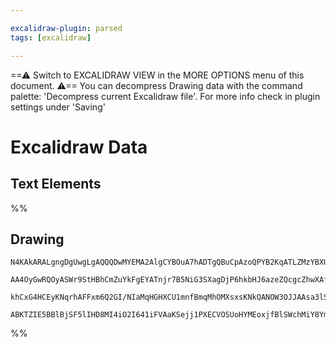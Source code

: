 ```yaml
---

excalidraw-plugin: parsed
tags: [excalidraw]

---
```

==⚠  Switch to EXCALIDRAW VIEW in the MORE OPTIONS menu of this document. ⚠== You can decompress Drawing data with the command palette: 'Decompress current Excalidraw file'. For more info check in plugin settings under 'Saving'


# Excalidraw Data

## Text Elements
%%
## Drawing
```compressed-json
N4KAkARALgngDgUwgLgAQQQDwMYEMA2AlgCYBOuA7hADTgQBuCpAzoQPYB2KqATLZMzYBXUtiRoIACyhQ4zZAHoFAc0JRJQgEYA6bGwC2CgF7N6hbEcK4OCtptbErHALRY8RMpWdx8Q1TdIEfARcZgRmBShcZQUebQB2bQBWGjoghH0EDihmbgBtAF1+CFw4OABlKKhxVFAwSHUMmogiZWlU+oZCBAoAIVxsAGtlUmEOYgBhNnw2Um4IAGIAMxWx

AA4OyGwRQOyASWr9StHBhCmZuYkFgEYATnjr7B5NiG3SXagDjP6hkbHJ6azeZQcgcZhwXAfF5vD5ffQAMUI+HwlRgwXmgg80J2WU+h2ObFOAHUSOpuHxwFscft8SDCQhUeiJJiSNj3ri4QAlYRtDjhXJoa78KnsmkZADyEOwahg3GuAAZ5cLXtS8Rl4ZwoPDcPokbK0GtlTCOYcNdlyoQjDUeErKSrRWr9AAVLBQACCrS4EmCSygbNhtMh7vebAo

khCxG4HCEyKNqrhAFFxm6Q2GI/NIaMqHGHXCU1mnfBmqMhOMXsxsKNkQANOW3OJJAAsa3lSTWPEbPA7dwpnQrVfwAE1uABmZvaRsANnrPEnk+u8XiPHi8pHyqMbAM3DqnXoBCE1spAF8cwGMtzS8Q+cwBegS2XlSMSBareTbZ0n8RKgg4Nwko/SBIABZNhiAQJNcE0YJIzQJYCDCACSHOIE0B3SBemmGC72UTRcAACh4JJ/14TtqFQa4kknMj5WS

ABKTZIE5BBlBjSF5lIHD8MI4iO2I641iFVAaKSejj1PXECVOSUoHYMEoxjfBlSWchMiY8YmEIDhlG3SlICySDoO4EED2FLYiF/NBjIQUyIA4HUaismzhCgIg+SM0gDzEu07AAKwQbAcnKOy4BAsCIKghAsLg/AELtAYZMYJ1N3wHT6gaIsMXSALZIYlVmCgAxC0QeTY10lo2CGSLuGi2K0paUJ3WyxLkpK/Bj3AE86CWJFwm3I8QCPIA
```
%%